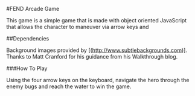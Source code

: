 #FEND Arcade Game

This game is a simple game that is made with object oriented JavaScript that allows the character to maneuver via arrow keys and 

##Dependencies

Background images provided by [(http://www.subtlebackgrounds.com)]. Thanks to Matt Cranford for his guidance from his Walkthrough blog.

###How To Play

Using the four arrow keys on the keyboard, navigate the hero through the enemy bugs and reach the water to win the game. 
